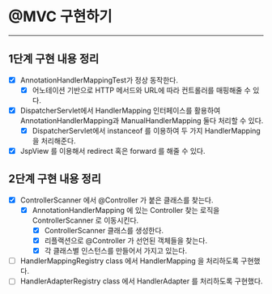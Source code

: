 # @MVC 구현하기

---

## 1단계 구현 내용 정리

- [x] AnnotationHandlerMappingTest가 정상 동작한다.
    - [x] 어노테이션 기반으로 HTTP 메서드와 URL에 따라 컨트롤러를 매핑해줄 수 있다.
- [x] DispatcherServlet에서 HandlerMapping 인터페이스를 활용하여 AnnotationHandlerMapping과 ManualHandlerMapping 둘다 처리할 수 있다.
    - [x] DispatcherServlet에서 instanceof 를 이용하여 두 가지 HandlerMapping 을 처리해준다.
- [x] JspView 를 이용해서 redirect 혹은 forward 를 해줄 수 있다.

## 2단계 구현 내용 정리

- [x] ControllerScanner 에서 @Controller 가 붙은 클래스를 찾는다.
    - [x] AnnotationHandlerMapping 에 있는 Controller 찾는 로직을 ControllerScanner 로 이동시킨다.
        - [x] ControllerScanner 클래스를 생성한다.
        - [x] 리플랙션으로 @Controller 가 선언된 객체들을 찾는다.
        - [x] 각 클래스별 인스턴스를 만들어서 가지고 있는다.
- [ ] HandlerMappingRegistry class 에서 HandlerMapping 을 처리하도록 구현했다.
- [ ] HandlerAdapterRegistry class 에서 HandlerAdapter 를 처리하도록 구현했다. 
